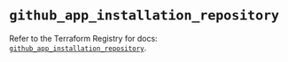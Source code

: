 # `github_app_installation_repository`

Refer to the Terraform Registry for docs: [`github_app_installation_repository`](https://registry.terraform.io/providers/integrations/github/6.1.0/docs/resources/app_installation_repository).
